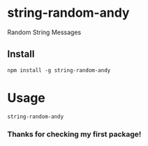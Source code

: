 # string-random-andy
Random String Messages 

## Install
```npm
npm install -g string-random-andy
```

# Usage

```bash
string-random-andy
```
### Thanks for checking my first package!

